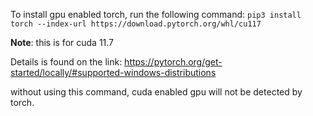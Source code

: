 To install gpu enabled torch, run the following command:
```pip3 install torch --index-url https://download.pytorch.org/whl/cu117```

**Note**: this is for cuda 11.7

Details is found on the link: https://pytorch.org/get-started/locally/#supported-windows-distributions

without using this command, cuda enabled gpu will not be detected by torch.

